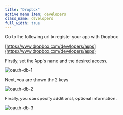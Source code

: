```yaml
---
title: "Dropbox"
active_menu_item: developers
class_name: developers
full_width: true
---
```



Go to the following url to register your app with Dropbox

[https://www.dropbox.com/developers/apps](https://www.dropbox.com/developers/apps)

Firstly, set the App's name and the desired access.

![oauth-db-1](/img/docs/oauth-db-1.png)

Next, you are shown the 2 keys

![oauth-db-2](/img/docs/oauth-db-2.png)

Finally, you can specify additional, optional information.

![oauth-db-3](/img/docs/oauth-db-3.png)

